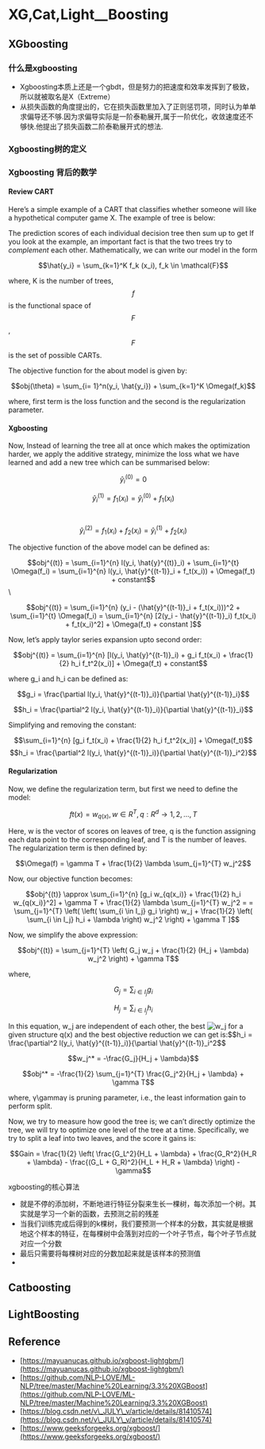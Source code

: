 # XG,Cat,Light\_\_Boosting

## XGboosting

### 什么是xgboosting

* Xgboosting本质上还是一个gbdt，但是努力的把速度和效率发挥到了极致，所以就被取名是X（Extreme）
* 从损失函数的角度提出的，它在损失函数里加入了正则惩罚项，同时认为单单求偏导还不够.因为求偏导实际是一阶泰勒展开,属于一阶优化，收敛速度还不够快.他提出了损失函数二阶泰勒展开式的想法.

### Xgboosting树的定义



### Xgboosting 背后的数学

#### Review CART

Here’s a simple example of a CART that classifies whether someone will like a hypothetical computer game X. The example of tree is below:

The prediction scores of each individual decision tree then sum up to get  If you look at the example, an important fact is that the two trees try to _complement_ each other. Mathematically, we can write our model in the form

&#x20;                                                                $$\hat{y_i} = \sum_{k=1}^K f_k (x_i), f_k \in \mathcal{F}$$

where, K is the number of trees, $$f$$ is the functional space of $$F$$, $$F$$ is the set of possible CARTs.

The objective function for the about model is given by:

&#x20;                                                             $$obj(\theta) = \sum_{i= 1}^n(y_i, \hat{y_i}) + \sum_{k=1}^K \Omega(f_k)$$

where, first term is the loss function and the second is the regularization parameter.

#### Xgboosting

Now, Instead of learning the tree all at once which makes the optimization harder, we apply the additive strategy, minimize the loss what we have learned and add a new tree which can be summarised below:

$$\hat{y}_i^{(0)} = 0$$&#x20;

$$\hat{y}_i^{(1)} = f_1(x_i) =\hat{y}_i^{(0)} + f_1(x_i)$$　

$$\hat{y}^{(2)}_i = f_1(x_i) + f_2(x_i) = \hat{y}^{(1)}_i + f_2(x_i)$$

The objective function of the above model can be defined as:

$$obj^{(t)} = \sum_{i=1}^{n} l(y_i, \hat{y}^{(t)}_i) + \sum_{i=1}^{t} \Omega(f_i) = \sum_{i=1}^{n} l(y_i, \hat{y}^{(t-1)}_i + f_t(x_i)) + \Omega(f_t) + constant$$\


$$obj^{(t)} = \sum_{i=1}^{n} (y_i - (\hat{y}^{(t-1)}_i + f_t(x_i)))^2 + \sum_{i=1}^{t} \Omega(f_i) = \sum_{i=1}^{n} [2(y_i - \hat{y}^{(t-1)}_i) f_t(x_i) + f_t(x_i)^2] + \Omega(f_t) + constant ]$$

Now, let’s apply taylor series expansion upto second order:

$$obj^{(t)} = \sum_{i=1}^{n} [l(y_i, \hat{y}^{(t-1)}_i) + g_i f_t(x_i) + \frac{1}{2} h_i f_t^2(x_i)] + \Omega(f_t) + constant$$

where g\_i and h\_i can be defined as:

$$g_i = \frac{\partial l(y_i, \hat{y}^{(t-1)}_i)}{\partial \hat{y}^{(t-1)}_i}$$

$$h_i = \frac{\partial^2 l(y_i, \hat{y}^{(t-1)}_i)}{\partial \hat{y}^{(t-1)}_i}$$

Simplifying and removing the constant:

$$\sum_{i=1}^{n} [g_i f_t(x_i) + \frac{1}{2} h_i f_t^2(x_i)] + \Omega(f_t)$$$$h_i = \frac{\partial^2 l(y_i, \hat{y}^{(t-1)}_i)}{\partial \hat{y}^{(t-1)}_i^2}$$

#### Regularization

Now, we define the regularization term, but first we need to define the model:

$$ft(x) = w_{q(x)}, w \in R^T, q : R^d \rightarrow {1, 2, ..., T}$$

Here, w is the vector of scores on leaves of tree, q is the function assigning each data point to the corresponding leaf, and T is the number of leaves. The regularization term is then defined by:

$$\Omega(f) = \gamma T + \frac{1}{2} \lambda \sum_{j=1}^{T} w_j^2$$

Now, our objective function becomes:

$$obj^{(t)} \approx \sum_{i=1}^{n} [g_i w_{q(x_i)} + \frac{1}{2} h_i w_{q(x_i)}^2] + \gamma T + \frac{1}{2} \lambda \sum_{j=1}^{T} w_j^2 = = \sum_{j=1}^{T} \left( \left( \sum_{i \in I_j} g_i \right) w_j + \frac{1}{2} \left( \sum_{i \in I_j} h_i + \lambda \right) w_j^2 \right) + \gamma T ]$$

Now, we simplify the above expression:

$$obj^{(t)} = \sum_{j=1}^{T} \left( G_j w_j + \frac{1}{2} (H_j + \lambda) w_j^2 \right) + \gamma T$$

where,

$$G_j = \sum_{i \in I_j} g_i$$

$$H_j = \sum_{i \in I_j} h_i$$

In this equation, w\_j are independent of each other, the best ![w\_j](https://www.geeksforgeeks.org/wp-content/ql-cache/quicklatex.com-0a9d7fe27854af070301d3307810c89f\_l3.svg) for a given structure q(x) and the best objective reduction we can get is:$$h_i = \frac{\partial^2 l(y_i, \hat{y}^{(t-1)}_i)}{\partial \hat{y}^{(t-1)}_i^2$$

$$w_j^* = -\frac{G_j}{H_j + \lambda}$$&#x20;

$$obj^* = -\frac{1}{2} \sum_{j=1}^{T} \frac{G_j^2}{H_j + \lambda} + \gamma T$$&#x20;

where, γ\gammaγ is pruning parameter, i.e., the least information gain to perform split.

Now, we try to measure how good the tree is; we can’t directly optimize the tree, we will try to optimize one level of the tree at a time. Specifically, we try to split a leaf into two leaves, and the score it gains is:

$$Gain = \frac{1}{2} \left( \frac{G_L^2}{H_L + \lambda} + \frac{G_R^2}{H_R + \lambda} - \frac{(G_L + G_R)^2}{H_L + H_R + \lambda} \right) - \gamma$$





xgboosting的核心算法

* 就是不停的添加树，不断地进行特征分裂来生长一棵树，每次添加一个树。其实就是学习一个新的函数，去预测之前的残差
* 当我们训练完成后得到的k棵树，我们要预测一个样本的分数，其实就是根据地这个样本的特征，在每棵树中会落到对应的一个叶子节点，每个叶子节点就对应一个分数
* 最后只需要将每棵树对应的分数加起来就是该样本的预测值
*























## Catboosting



## LightBoosting







## Reference

* [https://mayuanucas.github.io/xgboost-lightgbm/](https://mayuanucas.github.io/xgboost-lightgbm/)
* [https://github.com/NLP-LOVE/ML-NLP/tree/master/Machine%20Learning/3.3%20XGBoost](https://github.com/NLP-LOVE/ML-NLP/tree/master/Machine%20Learning/3.3%20XGBoost)
* [https://blog.csdn.net/v\_JULY\_v/article/details/81410574](https://blog.csdn.net/v\_JULY\_v/article/details/81410574)
* [https://www.geeksforgeeks.org/xgboost/](https://www.geeksforgeeks.org/xgboost/)
